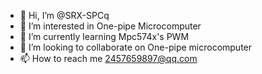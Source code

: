 - 👋 Hi, I’m @SRX-SPCq
- 👀 I’m interested in One-pipe Microcomputer 
- 🌱 I’m currently learning Mpc574x's PWM
- 💞️ I’m looking to collaborate on One-pipe microcomputer 
- 📫 How to reach me 2457659897@qq.com

<!---
qianrsengineer/qianrsengineer is a ✨ special ✨ repository because its `README.md` (this file) appears on your GitHub profile.
You can click the Preview link to take a look at your changes.
--->
